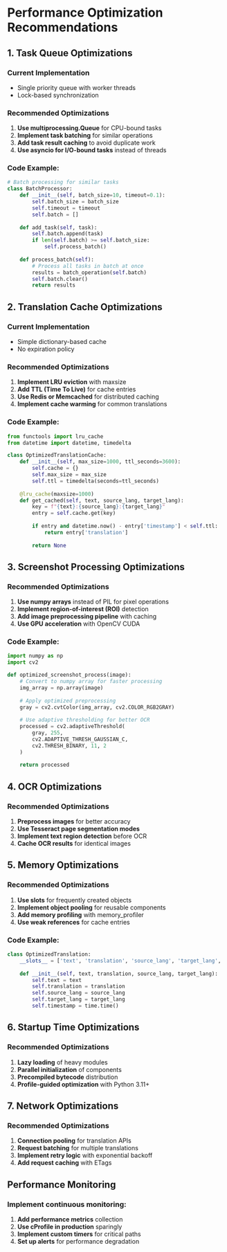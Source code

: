 # Performance Optimization Recommendations

## 1. Task Queue Optimizations

### Current Implementation
- Single priority queue with worker threads
- Lock-based synchronization

### Recommended Optimizations
1. **Use multiprocessing.Queue** for CPU-bound tasks
2. **Implement task batching** for similar operations
3. **Add task result caching** to avoid duplicate work
4. **Use asyncio for I/O-bound tasks** instead of threads

### Code Example:
```python
# Batch processing for similar tasks
class BatchProcessor:
    def __init__(self, batch_size=10, timeout=0.1):
        self.batch_size = batch_size
        self.timeout = timeout
        self.batch = []
        
    def add_task(self, task):
        self.batch.append(task)
        if len(self.batch) >= self.batch_size:
            self.process_batch()
    
    def process_batch(self):
        # Process all tasks in batch at once
        results = batch_operation(self.batch)
        self.batch.clear()
        return results
```

## 2. Translation Cache Optimizations

### Current Implementation
- Simple dictionary-based cache
- No expiration policy

### Recommended Optimizations
1. **Implement LRU eviction** with maxsize
2. **Add TTL (Time To Live)** for cache entries
3. **Use Redis or Memcached** for distributed caching
4. **Implement cache warming** for common translations

### Code Example:
```python
from functools import lru_cache
from datetime import datetime, timedelta

class OptimizedTranslationCache:
    def __init__(self, max_size=1000, ttl_seconds=3600):
        self.cache = {}
        self.max_size = max_size
        self.ttl = timedelta(seconds=ttl_seconds)
        
    @lru_cache(maxsize=1000)
    def get_cached(self, text, source_lang, target_lang):
        key = f"{text}:{source_lang}:{target_lang}"
        entry = self.cache.get(key)
        
        if entry and datetime.now() - entry['timestamp'] < self.ttl:
            return entry['translation']
        
        return None
```

## 3. Screenshot Processing Optimizations

### Recommended Optimizations
1. **Use numpy arrays** instead of PIL for pixel operations
2. **Implement region-of-interest (ROI)** detection
3. **Add image preprocessing pipeline** with caching
4. **Use GPU acceleration** with OpenCV CUDA

### Code Example:
```python
import numpy as np
import cv2

def optimized_screenshot_process(image):
    # Convert to numpy array for faster processing
    img_array = np.array(image)
    
    # Apply optimized preprocessing
    gray = cv2.cvtColor(img_array, cv2.COLOR_RGB2GRAY)
    
    # Use adaptive thresholding for better OCR
    processed = cv2.adaptiveThreshold(
        gray, 255, 
        cv2.ADAPTIVE_THRESH_GAUSSIAN_C,
        cv2.THRESH_BINARY, 11, 2
    )
    
    return processed
```

## 4. OCR Optimizations

### Recommended Optimizations
1. **Preprocess images** for better accuracy
2. **Use Tesseract page segmentation modes**
3. **Implement text region detection** before OCR
4. **Cache OCR results** for identical images

## 5. Memory Optimizations

### Recommended Optimizations
1. **Use __slots__** for frequently created objects
2. **Implement object pooling** for reusable components
3. **Add memory profiling** with memory_profiler
4. **Use weak references** for cache entries

### Code Example:
```python
class OptimizedTranslation:
    __slots__ = ['text', 'translation', 'source_lang', 'target_lang', 'timestamp']
    
    def __init__(self, text, translation, source_lang, target_lang):
        self.text = text
        self.translation = translation
        self.source_lang = source_lang
        self.target_lang = target_lang
        self.timestamp = time.time()
```

## 6. Startup Time Optimizations

### Recommended Optimizations
1. **Lazy loading** of heavy modules
2. **Parallel initialization** of components
3. **Precompiled bytecode** distribution
4. **Profile-guided optimization** with Python 3.11+

## 7. Network Optimizations

### Recommended Optimizations
1. **Connection pooling** for translation APIs
2. **Request batching** for multiple translations
3. **Implement retry logic** with exponential backoff
4. **Add request caching** with ETags

## Performance Monitoring

### Implement continuous monitoring:
1. **Add performance metrics** collection
2. **Use cProfile in production** sparingly
3. **Implement custom timers** for critical paths
4. **Set up alerts** for performance degradation
